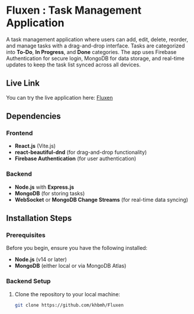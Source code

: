 # Fluxen : Task Management Application

A task management application where users can add, edit, delete, reorder, and manage tasks with a drag-and-drop interface. Tasks are categorized into **To-Do**, **In Progress**, and **Done** categories. The app uses Firebase Authentication for secure login, MongoDB for data storage, and real-time updates to keep the task list synced across all devices.

## Live Link

You can try the live application here: [Fluxen](https://fluxen.netlify.app/)

## Dependencies

### Frontend

- **React.js** (Vite.js)
- **react-beautiful-dnd** (for drag-and-drop functionality)
- **Firebase Authentication** (for user authentication)

### Backend

- **Node.js** with **Express.js**
- **MongoDB** (for storing tasks)
- **WebSocket** or **MongoDB Change Streams** (for real-time data syncing)

## Installation Steps

### Prerequisites

Before you begin, ensure you have the following installed:

- **Node.js** (v14 or later)
- **MongoDB** (either local or via MongoDB Atlas)

### Backend Setup

1. Clone the repository to your local machine:
   ```bash
   git clone https://github.com/khbmh/Fluxen
   ```

